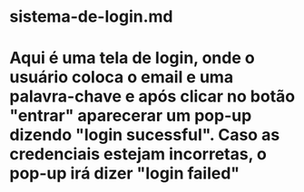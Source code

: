 # sistema-de-login.md
# Aqui é uma tela de login, onde o usuário coloca o email e uma palavra-chave e após clicar no botão "entrar" aparecerar um pop-up dizendo "login sucessful". Caso as credenciais estejam incorretas, o pop-up irá dizer "login failed"
